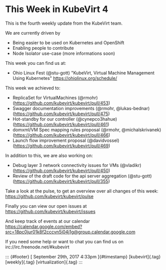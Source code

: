 This Week in KubeVirt 4
=======================

This is the fourth weekly update from the KubeVirt team.

We are currently driven by

-   Being easier to be used on Kubernetes and OpenShift
-   Enabling people to contribute
-   Node Isolator use-case (more informations soon)

This week you can find us at:

-   Ohio Linux Fest (\@stu-gott) "KubeVirt, Virtual Machine Management
    Using Kubernetes" <https://ohiolinux.org/schedule/>

This week we achieved to:

-   ReplicaSet for VirtualMachines (\@rmohr)
    (<https://github.com/kubevirt/kubevirt/pull/453>)
-   Swagger documentation improvements (\@rmohr, \@lukas-bednar)
    (<https://github.com/kubevirt/kubevirt/pull/475>)
-   Hot-standby for our controller (\@cynepco3hahue)
    (<https://github.com/kubevirt/kubevirt/pull/461>)
-   domxml/VM Spec mapping rules proposal (\@rmohr, \@michalskrivanek)
    (<https://github.com/kubevirt/kubevirt/pull/466>)
-   Launch flow improvement proposal (\@davidvossel)
    (<https://github.com/kubevirt/kubevirt/pull/469>)

In addition to this, we are also working on:

-   Debug layer 3 network connectivity issues for VMs (\@vladikr)
    (<https://github.com/kubevirt/kubevirt/pull/450>)
-   Review of the draft code for the api server aggregation (\@stu-gott)
    (<https://github.com/kubevirt/kubevirt/pull/355>)

Take a look at the pulse, to get an overview over all changes of this
week: <https://github.com/kubevirt/kubevirt/pulse>

Finally you can view our open issues at
<https://github.com/kubevirt/kubevirt/issues>

And keep track of events at our calendar
<https://calendar.google.com/embed?src=18pc0jur01k8f2cccvn5j04j1g@group.calendar.google.com>

If you need some help or want to chat you can find us on
irc://irc.freenode.net/\#kubevirt

::: {#footer}
[ September 29th, 2017 4:33pm ]{#timestamp} [kubevirt]{.tag}
[weekly]{.tag} [virtualization]{.tag}
:::
